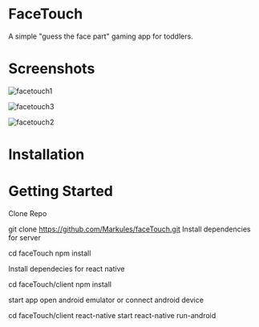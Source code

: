 # FaceTouch
A simple "guess the face part" gaming app for toddlers.

# Screenshots
![facetouch1](https://user-images.githubusercontent.com/21314291/113500792-9e7b2380-9529-11eb-979f-a6d26877a94f.png)

![facetouch3](https://user-images.githubusercontent.com/21314291/113500798-acc93f80-9529-11eb-8ed8-100c9cc2c85d.png)

![facetouch2](https://user-images.githubusercontent.com/21314291/113500800-b05cc680-9529-11eb-8ffd-92dae615edf3.png)

# Installation

# Getting Started
Clone Repo

git clone https://github.com/Markules/faceTouch.git
Install dependencies for server

cd faceTouch
npm install

Install dependecies for react native

cd faceTouch/client
npm install 

start app
open android emulator or connect android device

cd faceTouch/client
react-native start
react-native run-android
